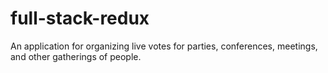 # full-stack-redux
An application for organizing live votes for parties, conferences, meetings, and other gatherings of people.
